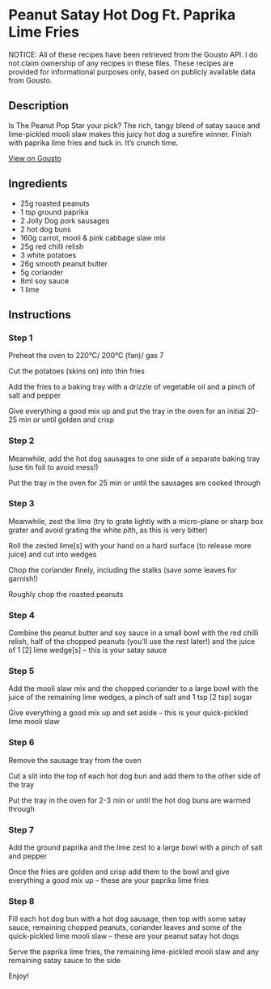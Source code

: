 # Peanut Satay Hot Dog Ft. Paprika Lime Fries

NOTICE: All of these recipes have been retrieved from the Gousto API. I do not claim ownership of any recipes in these files. These recipes are provided for informational purposes only, based on publicly available data from Gousto.

## Description

Is The Peanut Pop Star your pick? The rich, tangy blend of satay sauce and lime-pickled mooli slaw makes this juicy hot dog a surefire winner. Finish with paprika lime fries and tuck in. It’s crunch time.

[View on Gousto](https://www.gousto.co.uk/recipes/cookbook/peanut-satay-hot-dog-ft-paprika-lime-fries)

## Ingredients

- 25g roasted peanuts
- 1 tsp ground paprika
- 2 Jolly Dog pork sausages
- 2 hot dog buns
- 160g carrot, mooli & pink cabbage slaw mix
- 25g red chilli relish
- 3 white potatoes 
- 26g smooth peanut butter
- 5g coriander
- 8ml soy sauce
- 1 lime

## Instructions


### Step 1

Preheat the oven to 220°C/ 200°C (fan)/ gas 7

Cut the potatoes (skins on) into thin fries

Add the fries to a baking tray with a drizzle of vegetable oil and a pinch of salt and pepper

Give everything a good mix up and put the tray in the oven for an initial 20-25 min or until golden and crisp


### Step 2

Meanwhile, add the hot dog sausages to one side of a separate baking tray (use tin foil to avoid mess!)

Put the tray in the oven for 25 min or until the sausages are cooked through


### Step 3

Meanwhile, zest the lime (try to grate lightly with a micro-plane or sharp box grater and avoid grating the white pith, as this is very bitter)

Roll the zested lime<span class="text-danger">[s]</span> with your hand on a hard surface (to release more juice) and cut into wedges

Chop the coriander finely, including the stalks (save some leaves for garnish!)

Roughly chop the roasted peanuts


### Step 4

Combine the peanut butter and soy sauce in a small bowl with the red chilli relish, half of the chopped peanuts (you'll use the rest later!) and the juice of 1 <span class="text-danger">[2]</span> lime wedge<span class="text-danger">[s] </span>– this is your satay sauce


### Step 5

Add the mooli slaw mix and the chopped coriander to a large bowl with the juice of the remaining lime wedges, a pinch of salt and 1 tsp <span class="text-danger">[2 tsp] </span>sugar

Give everything a good mix up and set aside – this is your quick-pickled lime mooli slaw


### Step 6

Remove the sausage tray from the oven

Cut a slit into the top of each hot dog bun and add them to the other side of the tray

Put the tray in the oven for 2-3 min or until the hot dog buns are warmed through


### Step 7

Add the ground paprika and the lime zest to a large bowl with a pinch of salt and pepper

Once the fries are golden and crisp add them to the bowl and give everything a good mix up – these are your paprika lime fries

### Step 8

Fill each hot dog bun with a hot dog sausage, then top with some satay sauce, remaining chopped peanuts, coriander leaves and some of the quick-pickled lime mooli slaw – these are your peanut satay hot dogs

Serve the paprika lime fries, the remaining lime-pickled mooli slaw and any remaining satay sauce to the side

Enjoy!

